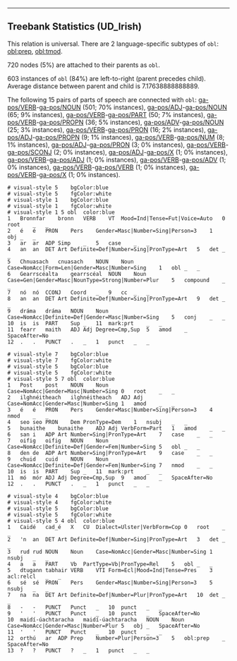 

--------------------------------------------------------------------------------

## Treebank Statistics (UD_Irish)

This relation is universal.
There are 2 language-specific subtypes of `obl`: [obl:prep](), [obl:tmod]().

720 nodes (5%) are attached to their parents as `obl`.

603 instances of `obl` (84%) are left-to-right (parent precedes child).
Average distance between parent and child is 7.17638888888889.

The following 15 pairs of parts of speech are connected with `obl`: [ga-pos/VERB]()-[ga-pos/NOUN]() (501; 70% instances), [ga-pos/ADJ]()-[ga-pos/NOUN]() (65; 9% instances), [ga-pos/VERB]()-[ga-pos/PART]() (50; 7% instances), [ga-pos/VERB]()-[ga-pos/PROPN]() (36; 5% instances), [ga-pos/ADV]()-[ga-pos/NOUN]() (25; 3% instances), [ga-pos/VERB]()-[ga-pos/PRON]() (16; 2% instances), [ga-pos/ADJ]()-[ga-pos/PROPN]() (9; 1% instances), [ga-pos/VERB]()-[ga-pos/NUM]() (8; 1% instances), [ga-pos/ADJ]()-[ga-pos/PRON]() (3; 0% instances), [ga-pos/VERB]()-[ga-pos/SCONJ]() (2; 0% instances), [ga-pos/ADJ]()-[ga-pos/X]() (1; 0% instances), [ga-pos/VERB]()-[ga-pos/ADJ]() (1; 0% instances), [ga-pos/VERB]()-[ga-pos/ADV]() (1; 0% instances), [ga-pos/VERB]()-[ga-pos/VERB]() (1; 0% instances), [ga-pos/VERB]()-[ga-pos/X]() (1; 0% instances).


~~~ conllu
# visual-style 5	bgColor:blue
# visual-style 5	fgColor:white
# visual-style 1	bgColor:blue
# visual-style 1	fgColor:white
# visual-style 1 5 obl	color:blue
1	Bronnfar	bronn	VERB	VT	Mood=Ind|Tense=Fut|Voice=Auto	0	root	_	_
2	é	é	PRON	Pers	Gender=Masc|Number=Sing|Person=3	1	obj	_	_
3	ar	ar	ADP	Simp	_	5	case	_	_
4	an	an	DET	Art	Definite=Def|Number=Sing|PronType=Art	5	det	_	_
5	Chnuasach	cnuasach	NOUN	Noun	Case=NomAcc|Form=Len|Gender=Masc|Number=Sing	1	obl	_	_
6	Gearrscéalta	gearrscéal	NOUN	Noun	Case=Gen|Gender=Masc|NounType=Strong|Number=Plur	5	compound	_	_
7	nó	nó	CCONJ	Coord	_	9	cc	_	_
8	an	an	DET	Art	Definite=Def|Number=Sing|PronType=Art	9	det	_	_
9	dráma	dráma	NOUN	Noun	Case=NomAcc|Definite=Def|Gender=Masc|Number=Sing	5	conj	_	_
10	is	is	PART	Sup	_	11	mark:prt	_	_
11	fearr	maith	ADJ	Adj	Degree=Cmp,Sup	5	amod	_	SpaceAfter=No
12	.	.	PUNCT	.	_	1	punct	_	_

~~~


~~~ conllu
# visual-style 7	bgColor:blue
# visual-style 7	fgColor:white
# visual-style 5	bgColor:blue
# visual-style 5	fgColor:white
# visual-style 5 7 obl	color:blue
1	Post	post	NOUN	Noun	Case=NomAcc|Gender=Masc|Number=Sing	0	root	_	_
2	ilghnéitheach	ilghnéitheach	ADJ	Adj	Case=NomAcc|Gender=Masc|Number=Sing	1	amod	_	_
3	é	é	PRON	Pers	Gender=Masc|Number=Sing|Person=3	4	nmod	_	_
4	seo	seo	PRON	Dem	PronType=Dem	1	nsubj	_	_
5	bunaithe	bunaithe	ADJ	Adj	VerbForm=Part	1	amod	_	_
6	san	i	ADP	Art	Number=Sing|PronType=Art	7	case	_	_
7	oifig	oifig	NOUN	Noun	Case=NomAcc|Definite=Def|Gender=Fem|Number=Sing	5	obl	_	_
8	den	de	ADP	Art	Number=Sing|PronType=Art	9	case	_	_
9	chuid	cuid	NOUN	Noun	Case=NomAcc|Definite=Def|Gender=Fem|Number=Sing	7	nmod	_	_
10	is	is	PART	Sup	_	11	mark:prt	_	_
11	mó	mór	ADJ	Adj	Degree=Cmp,Sup	9	amod	_	SpaceAfter=No
12	.	.	PUNCT	.	_	1	punct	_	_

~~~


~~~ conllu
# visual-style 4	bgColor:blue
# visual-style 4	fgColor:white
# visual-style 5	bgColor:blue
# visual-style 5	fgColor:white
# visual-style 5 4 obl	color:blue
1	Caidé	cad_é	X	CU	Dialect=Ulster|VerbForm=Cop	0	root	_	_
2	'n	an	DET	Art	Definite=Def|Number=Sing|PronType=Art	3	det	_	_
3	rud	rud	NOUN	Noun	Case=NomAcc|Gender=Masc|Number=Sing	1	nsubj	_	_
4	a	a	PART	Vb	PartType=Vb|PronType=Rel	5	obl	_	_
5	dtugann	tabhair	VERB	VTI	Form=Ecl|Mood=Ind|Tense=Pres	3	acl:relcl	_	_
6	sé	sé	PRON	Pers	Gender=Masc|Number=Sing|Person=3	5	nsubj	_	_
7	na	na	DET	Art	Definite=Def|Number=Plur|PronType=Art	10	det	_	_
8	-	-	PUNCT	Punct	_	10	punct	_	_
9	'	'	PUNCT	Punct	_	10	punct	_	SpaceAfter=No
10	maidí-úachtaracha	maidí-úachtaracha	NOUN	Noun	Case=NomAcc|Gender=Masc|Number=Plur	5	obj	_	SpaceAfter=No
11	'	'	PUNCT	Punct	_	10	punct	_	_
12	orthú	ar	ADP	Prep	Number=Plur|Person=3	5	obl:prep	_	SpaceAfter=No
13	?	?	PUNCT	?	_	1	punct	_	_

~~~


